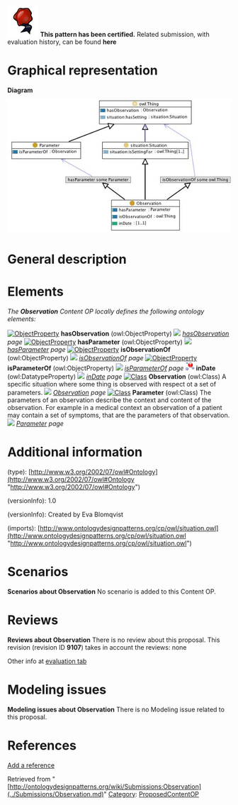 [![](../images/thumb/b/b5/Certified.png/70px-Certified.png)](../Image/Certified.png.md "Certified.png") __This pattern has been certified.__
Related submission, with evaluation history, can be found __here__





#  Graphical representation


__Diagram__




[![Image:Observation.jpg](../images/a/a9/Observation.jpg)](../Image/Observation.jpg.md "Image:Observation.jpg")




#  General description


  




#  Elements


_The __Observation__ Content OP locally defines the following ontology elements:_



[![ObjectProperty](../../../../images/thumb/c/c3/ObjectProperty.gif/20px-ObjectProperty.gif)](../Image/ObjectProperty.gif.md "ObjectProperty") __hasObservation__ (owl:ObjectProperty) 
 [![](../../../../../../../images/thumb/8/87/ArrowRight.gif/11px-ArrowRight.gif)](../Image/ArrowRight.gif.md "ArrowRight.gif") _[hasObservation](../Submissions/Observation/hasObservation.md "Submissions:Observation/hasObservation") page_
[![ObjectProperty](../../../../images/thumb/c/c3/ObjectProperty.gif/20px-ObjectProperty.gif)](../Image/ObjectProperty.gif.md "ObjectProperty") __hasParameter__ (owl:ObjectProperty) 
 [![](../../../../../../../images/thumb/8/87/ArrowRight.gif/11px-ArrowRight.gif)](../Image/ArrowRight.gif.md "ArrowRight.gif") _[hasParameter](../Submissions/Observation/hasParameter.md "Submissions:Observation/hasParameter") page_
[![ObjectProperty](../../../../images/thumb/c/c3/ObjectProperty.gif/20px-ObjectProperty.gif)](../Image/ObjectProperty.gif.md "ObjectProperty") __isObservationOf__ (owl:ObjectProperty) 
 [![](../../../../../../../images/thumb/8/87/ArrowRight.gif/11px-ArrowRight.gif)](../Image/ArrowRight.gif.md "ArrowRight.gif") _[isObservationOf](../Submissions/Observation/isObservationOf.md "Submissions:Observation/isObservationOf") page_
[![ObjectProperty](../../../../images/thumb/c/c3/ObjectProperty.gif/20px-ObjectProperty.gif)](../Image/ObjectProperty.gif.md "ObjectProperty") __isParameterOf__ (owl:ObjectProperty) 
 [![](../../../../../../../images/thumb/8/87/ArrowRight.gif/11px-ArrowRight.gif)](../Image/ArrowRight.gif.md "ArrowRight.gif") _[isParameterOf](../Submissions/Observation/isParameterOf.md "Submissions:Observation/isParameterOf") page_
[![DatatypeProperty](../images/thumb/a/a5/DatatypeProperty.gif/20px-DatatypeProperty.gif)](../Image/DatatypeProperty.gif.md "DatatypeProperty") __inDate__ (owl:DatatypeProperty) 
 [![](../../../../../../../images/thumb/8/87/ArrowRight.gif/11px-ArrowRight.gif)](../Image/ArrowRight.gif.md "ArrowRight.gif") _[inDate](../Submissions/Observation/inDate.md "Submissions:Observation/inDate") page_
[![Class](../../images/thumb/2/27/Class.gif/20px-Class.gif)](../Image/Class.gif.md "Class") __Observation__ (owl:Class) A specific situation where some thing is observed with respect ot a set of parameters. 
 [![](../../../../../../../images/thumb/8/87/ArrowRight.gif/11px-ArrowRight.gif)](../Image/ArrowRight.gif.md "ArrowRight.gif") _[Observation](../Submissions/Observation/Observation.md "Submissions:Observation/Observation") page_
[![Class](../../images/thumb/2/27/Class.gif/20px-Class.gif)](../Image/Class.gif.md "Class") __Parameter__ (owl:Class) The parameters of an observation describe the context and content of the observation. For example in a medical context an observation of a patient may contain a set of symptoms, that are the parameters of that observation. 
 [![](../../../../../../../images/thumb/8/87/ArrowRight.gif/11px-ArrowRight.gif)](../Image/ArrowRight.gif.md "ArrowRight.gif") _[Parameter](../Submissions/Observation/Parameter.md "Submissions:Observation/Parameter") page_
#  Additional information


(type): [http://www.w3.org/2002/07/owl#Ontology](http://www.w3.org/2002/07/owl#Ontology "http://www.w3.org/2002/07/owl#Ontology")


(versionInfo): 1.0


(versionInfo): Created by Eva Blomqvist


(imports): [http://www.ontologydesignpatterns.org/cp/owl/situation.owl](http://www.ontologydesignpatterns.org/cp/owl/situation.owl "http://www.ontologydesignpatterns.org/cp/owl/situation.owl")



#  Scenarios



__Scenarios about Observation__
No scenario is added to this Content OP.




#  Reviews



__Reviews about Observation__
There is no review about this proposal.
This revision (revision ID __9107__) takes in account the reviews: none


Other info at [evaluation tab](http://ontologydesignpatterns.org/wiki/index.php?title=Submissions:Observation&action=evaluation "http://ontologydesignpatterns.org/wiki/index.php?title=Submissions:Observation&action=evaluation")




  




#  Modeling issues



__Modeling issues about Observation__
There is no Modeling issue related to this proposal.




  




#  References


[Add a reference](index.php@title=Odp%253AAdd_reference&subject=../Submissions/Observation.md "http://ontologydesignpatterns.org/wiki/index.php?title=Odp:Add_reference&subject=Submissions%3AObservation")


  






Retrieved from "[http://ontologydesignpatterns.org/wiki/Submissions:Observation](../Submissions/Observation.md)"
 [Category](http://ontologydesignpatterns.org/wiki/Special:Categories "Special:Categories"): [ProposedContentOP](../Category/ProposedContentOP.md "Category:ProposedContentOP")